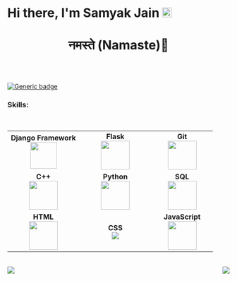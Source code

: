 <h1> Hi there, I'm Samyak Jain <img src="https://github.com/TheDudeThatCode/TheDudeThatCode/blob/master/Assets/Hi.gif" width="22px"></h1>

<!--
**Samyak2607/Samyak2607** is a ✨ _special_ ✨ repository because its `README.md` (this file) appears on your GitHub profile.

Here are some ideas to get you started:

- 🔭 I’m currently working on ...
- 🌱 I’m currently learning 
- 👯 I’m looking to collaborate on github.com/Samyak2607
- 🤔 I’m looking for help with ...
- 💬 Ask me about ...
- 📫 How to reach me: ...
- 😄 Pronouns: ...
- ⚡ Fun fact: ...
-->
<h1 align="center">नमस्ते (Namaste)🙏</h1>
<br>
<br>




 


[![Generic badge](https://img.shields.io/badge/-Resume-orange)](https://drive.google.com/drive/folders/15OAzOFRABFlsHEoON2Jig9Pdc7J9QCE7?usp=share_link)



### Skills:

<br>
<table>
<tbody>
<tr>

<td align="center" width="35%">
<span><b><center>Django Framework</center></b></span>
<img height=60px src="https://img.icons8.com/ios-filled/50/000000/django.png"> 
</td>

<td align="center" width="35%">
<span><b><center>Flask</center></b></span> 
<img height=65px src="https://miro.medium.com/max/640/1*XzIRJGujfqAiOV2EIQgR_Q.png"> 
</td>

<td align="center" width="35%">
<span><b><center>Git</center></b></span> 
<img height=65px src="https://img.icons8.com/ios-glyphs/2x/github-2.png"> 
</td>




</tr>


<tr>


<td align="center" width="35%">
<span><b><center>C++</center></b></span> 
<img height=65px src="https://isocpp.org/assets/images/cpp_logo.png"> 
</td>


<td align="center" width="35%">
<span><b><center>Python</center></b></span> 
<img height=65px src="https://img.icons8.com/color/2x/python.png"> 
</td>

<td align="center" width="35%">
<span><b><center>SQL</center></b></span> 
<img height=65px src="https://img.icons8.com/ios-filled/2x/sql.png"> 
</td>

</tr>

<tr>
<td align="center" width="35%">
<span><b><center>HTML</center></b></span> 
<img height=65px src="https://img.icons8.com/color/2x/html-5.png"> 
</td>

<td align="center" width="35%">
<span><b><center>CSS</center></b></span> 
<img src="https://img.icons8.com/dusk/64/000000/css3.png">
</td>

<td align="center" width="35%">
<span><b><center>JavaScript</center></b></span> 
<img height=65px src="https://img.icons8.com/color/2x/javascript.png"> 
</td>

</tr>

</tbody>
</table>
</br>

<img align="left" src="https://github-readme-stats.vercel.app/api?username=Samyak2607&theme=tokyonight&show_icons=true" />

<img align="right" src="https://github-readme-stats.vercel.app/api/top-langs/?username=Samyak2607&theme=tokyonight&show_icons=true" />
